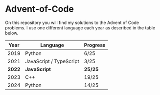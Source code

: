 # Advent-of-Code

On this repository you will find my solutions to the Advent of Code problems.
I use one different language each year as described in the table below.

| Year     | Language                | Progress  |
| -------- | ----------------------- | --------- |
| 2019     | Python                  | 6/25      |
| 2021     | JavaScript / TypeScript | 3/25      |
| **2022** | **JavaScript**          | **25/25** |
| 2023     | C++                     | 19/25     |
| 2024     | Python                  | 14/25     |
